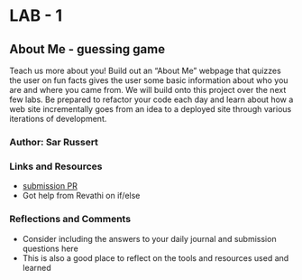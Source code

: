 # LAB - 1

## About Me - guessing game

Teach us more about you! Build out an “About Me” webpage that quizzes the user on fun facts gives the user some basic information about who you are and where you came from. We will build onto this project over the next few labs. Be prepared to refactor your code each day and learn about how a web site incrementally goes from an idea to a deployed site through various iterations of development.

### Author: Sar Russert

### Links and Resources
* [submission PR](http://xyz.com)
* Got help from Revathi on if/else

### Reflections and Comments
* Consider including the answers to your daily journal and submission questions here
* This is also a good place to reflect on the tools and resources used and learned